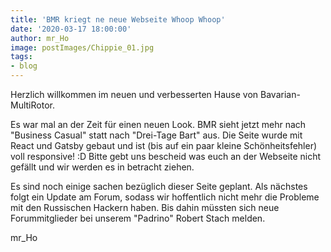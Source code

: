 ```yaml
---
title: 'BMR kriegt ne neue Webseite Whoop Whoop'
date: '2020-03-17 18:00:00'
author: mr_Ho
image: postImages/Chippie_01.jpg
tags: 
- blog
---
```

Herzlich willkommen im neuen und verbesserten Hause von Bavarian-MultiRotor.

Es war mal an der Zeit für einen neuen Look. BMR sieht jetzt mehr nach "Business Casual" statt nach "Drei-Tage Bart" aus. Die Seite wurde mit React und Gatsby gebaut und ist (bis auf ein paar kleine Schönheitsfehler) voll responsive! :D Bitte gebt uns bescheid was euch an der Webseite nicht gefällt und wir werden es in betracht ziehen.

Es sind noch einige sachen bezüglich dieser Seite geplant. Als nächstes folgt ein Update am Forum, sodass wir hoffentlich nicht mehr die Probleme mit den Russischen Hackern haben. Bis dahin müssten sich neue Forummitglieder bei unserem "Padrino" Robert Stach melden.

mr_Ho
